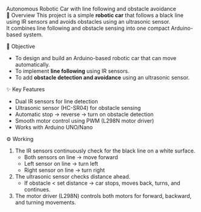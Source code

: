 Autonomous Robotic Car with line following and obstacle avoidance  
📖 Overview
This project is a simple **robotic car** that follows a black line using IR sensors and avoids obstacles using an ultrasonic sensor.  
It combines line following and obstacle sensing into one compact Arduino-based system.  

🎯 Objective
- To design and build an Arduino-based robotic car that can move automatically.  
- To implement **line following** using IR sensors.  
- To add **obstacle detection and avoidance** using an ultrasonic sensor.  

✨ Key Features
- Dual IR sensors for line detection  
- Ultrasonic sensor (HC-SR04) for obstacle sensing  
- Automatic stop → reverse → turn on obstacle detection  
- Smooth motor control using PWM (L298N motor driver)  
- Works with Arduino UNO/Nano  

⚙️ Working
1. The IR sensors continuously check for the black line on a white surface.  
   - Both sensors on line → move forward  
   - Left sensor on line → turn left  
   - Right sensor on line → turn right  
2. The ultrasonic sensor checks distance ahead.  
   - If obstacle < set distance → car stops, moves back, turns, and continues.  
3. The motor driver (L298N) controls both motors for forward, backward, and turning movements.



